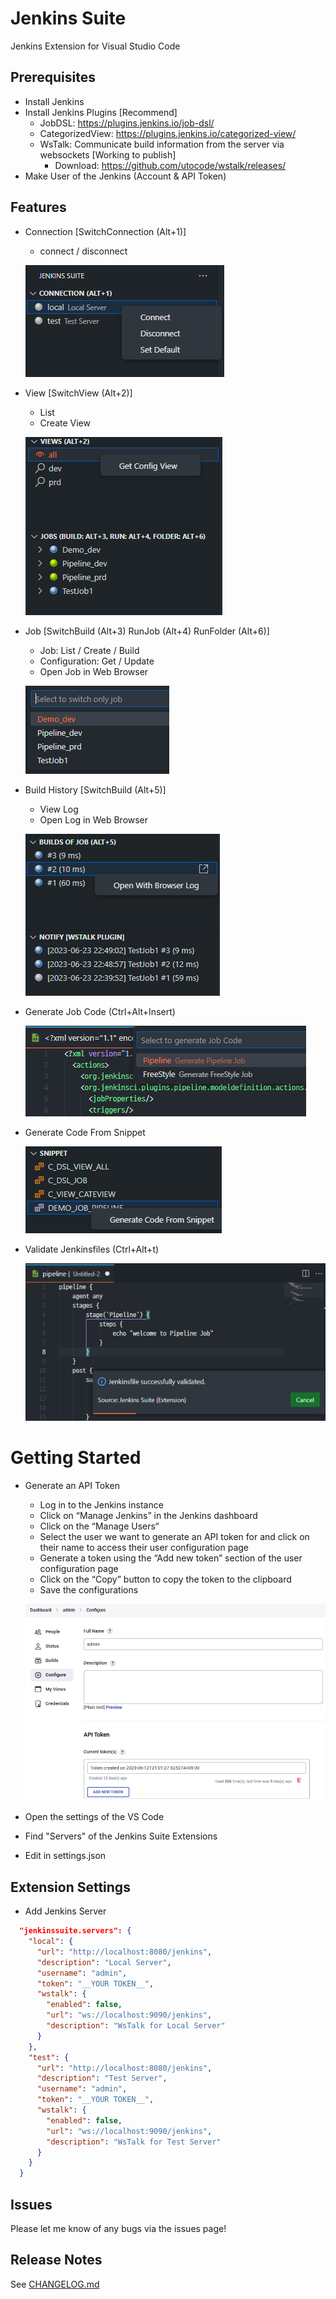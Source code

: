 # Jenkins Suite

Jenkins Extension for Visual Studio Code

## Prerequisites

* Install Jenkins
* Install Jenkins Plugins [Recommend]
  * JobDSL: <https://plugins.jenkins.io/job-dsl/>
  * CategorizedView: <https://plugins.jenkins.io/categorized-view/>
  * WsTalk: Communicate build information from the server via websockets [Working to publish]
    * Download: <https://github.com/utocode/wstalk/releases/>
* Make User of the Jenkins (Account & API Token)

## Features

- Connection [SwitchConnection (Alt+1)]
  - connect / disconnect

  ![SwitchConnection](images/guide/guide1.png)

- View [SwitchView (Alt+2)]
  - List
  - Create View

  ![SwitchView](images/guide/guide2.png)

- Job [SwitchBuild (Alt+3) RunJob (Alt+4) RunFolder (Alt+6)]

  - Job: List / Create / Build
  - Configuration: Get / Update
  - Open Job in Web Browser

  ![SwitchJob](images/guide/guide3.png)

- Build History [SwitchBuild (Alt+5)]
  - View Log
  - Open Log in Web Browser

  ![SwitchBuild](images/guide/guide4.png)

- Generate Job Code (Ctrl+Alt+Insert)

  ![Generate Job Code](images/guide/guide5.png)

* Generate Code From Snippet

  ![Generate Code](images/guide/guide6.png)


- Validate Jenkinsfiles (Ctrl+Alt+t)

  ![Validate](images/guide/guide7.png)


# Getting Started

* Generate an API Token
  * Log in to the Jenkins instance
  * Click on “Manage Jenkins” in the Jenkins dashboard
  * Click on the “Manage Users“
  * Select the user we want to generate an API token for and click on their name to access their user configuration page
  * Generate a token using the “Add new token” section of the user configuration page
  * Click on the “Copy” button to copy the token to the clipboard
  * Save the configurations

  ![JenkinsToken](images/guide/jenkins-token.png)

* Open the settings of the VS Code
* Find "Servers" of the Jenkins Suite Extensions
* Edit in settings.json

## Extension Settings

+ Add Jenkins Server

```json
  "jenkinssuite.servers": {
    "local": {
      "url": "http://localhost:8080/jenkins",
      "description": "Local Server",
      "username": "admin",
      "token": "__YOUR TOKEN__",
      "wstalk": {
        "enabled": false,
        "url": "ws://localhost:9090/jenkins",
        "description": "WsTalk for Local Server"
      }
    },
    "test": {
      "url": "http://localhost:8080/jenkins",
      "description": "Test Server",
      "username": "admin",
      "token": "__YOUR TOKEN__",
      "wstalk": {
        "enabled": false,
        "url": "ws://localhost:9090/jenkins",
        "description": "WsTalk for Test Server"
      }
    }
  }
```

## Issues

Please let me know of any bugs via the issues page!

## Release Notes

See [CHANGELOG.md](CHANGELOG.md)
